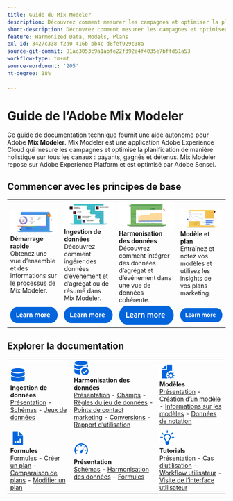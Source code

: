 ```yaml
---
title: Guide du Mix Modeler
description: Découvrez comment mesurer les campagnes et optimiser la planification de manière holistique sur tous les canaux avec Mix Modeler.
short-description: Découvrez comment mesurer les campagnes et optimiser la planification de manière holistique sur tous les canaux avec Mix Modeler.
feature: Harmonized Data, Models, Plans
exl-id: 3427c338-f2a0-416b-bb4c-d8fef929c38a
source-git-commit: 81ac3053c9a1abfe22f392e4f4035e7bffd51a53
workflow-type: tm+mt
source-wordcount: '205'
ht-degree: 18%

---
```


# Guide de l’Adobe Mix Modeler

Ce guide de documentation technique fournit une aide autonome pour Adobe **Mix Modeler**. Mix Modeler est une application Adobe Experience Cloud qui mesure les campagnes et optimise la planification de manière holistique sur tous les canaux : payants, gagnés et détenus. Mix Modeler repose sur Adobe Experience Platform et est optimisé par Adobe Sensei.

## Commencer avec les principes de base

<table style="table-layout:fixed">
  <tr style="border: 0;">
    <td>
    <a href="/help/get-started/about.md"><img src="assets/whatis-mm.png"></a>
    <div><strong>Démarrage rapide</strong><br/>Obtenez une vue d’ensemble et des informations sur le processus de Mix Modeler.</div>
    </td>
    <td>
    <a href="/help/ingest-data/overview.md"><img src="assets/data-ingestion-mm.png"></a>
    <div><strong>Ingestion de données</strong><br/>Découvrez comment ingérer des données d’événement et d’agrégat ou de résumé dans Mix Modeler.</div>
    </td>
    <td>
    <a href="/help/harmonize-data/overview.md"><img src="assets/plan-mm.png"/></a>
    <div><strong>Harmonisation des données</strong><br/>Découvrez comment intégrer des données d’agrégat et d’événement dans une vue de données cohérente. 
    </div>
    </td>
    <td>
    <a href="/help/models/overview.md"><img src="assets/models-mm.png"></a>
    <div><strong>Modèle et plan</strong><br/>Entraînez et notez vos modèles et utilisez les insights de vos plans marketing.</div>
    </td>
  </tr>
  <tr style="border: 0;">
    <td align="center"><a href="/help/get-started/about.md"><img src="assets/learn-more-button.svg"></a></td>
    <td align="center"><a href="/help/ingest-data/overview.md"><img src="assets/learn-more-button.svg"></a></td>
    <td align="center"><a href="/help/harmonize-data/overview.md"><img src="assets/learn-more-button.svg"></a></td>
    <td align="center"><a href="/help/models/overview.md"><img src="assets/learn-more-button.svg"></a></td>
    </tr>
</table>


## Explorer la documentation

<table style="table-layout:auto">
  <tr style="border: 0;">
    <td>
      <img src="assets/Data.svg" width="35px"><br/>
      <strong>Ingestion de données</strong><br/><a href="/help/ingest-data/overview.md">Présentation</a> - <a href="/help/ingest-data/schemas.md">Schémas</a> - <a href="/help/ingest-data/datasets.md">Jeux de données</a> 
    </td>
    <td>
      <img src="assets/DataCheck.svg" width="35px"><br/>
      <strong>Harmonisation des données</strong><br/><a href="/help/harmonize-data/overview.md">Présentation</a> - <a href="/help/harmonize-data/fields.md">Champs</a>  - <a href="/help/harmonize-data/dataset-rules.md">Règles du jeu de données</a> - <a href="/help/harmonize-data/marketing-touchpoints.md">Points de contact marketing</a> - <a href="/help/harmonize-data/conversions.md">Conversions</a> - <a href="/help/harmonize-data/usage-report.md">Rapport d’utilisation</a>  
    </td>
    <td>
      <img src="assets/FileGear.svg" width="35px"><br/>
      <strong>Modèles</strong><br/><a href="/help/models/overview.md">Présentation</a> - <a href="/help/models/create.md">Création d’un modèle</a> - <a href="/help/models/insights.md">Informations sur les modèles</a> - <a href="/help/models/scoring-data.md">Données de notation</a>
    </td>
  </tr>
  <tr style="border: 0;">
    <td>
      <img src="assets/FileChart.svg" width="35px"><br/>
      <strong>Formules</strong><br/><a href="/help/plans/overview.md">Formules</a> - <a href="/help/plans/create.md">Créer un plan</a> - <a href="/help/plans/compare.md">Comparaison de plans</a> - <a href="/help/plans/edit.md">Modifier un plan</a>
    </td>
    <td>
      <img src="assets/Dashboard.svg" width="35px"><br/>
      <strong>Présentation</strong><br/><a href="/help/dashboard/overview.md">Schémas</a> - <a href="/help/dashboard/harmonized-data.md">Harmonisation des données</a> - <a href="/help/dashboard/plans.md">Formules</a>
    </td>
        <td>
      <img src="assets/Learn.svg" width="35px"><br/>
      <strong>Tutorials</strong><br/><a href="https://experienceleague.adobe.com/docs/mix-modeler-learn/tutorials/overview.html?lang=en">Présentation</a> - <a href="https://experienceleague.adobe.com/docs/mix-modeler-learn/tutorials/intro/use-cases.html?lang=en">Cas d’utilisation</a> - <a href="https://experienceleague.adobe.com/docs/mix-modeler-learn/tutorials/intro/user-workflow.html?lang=en">Workflow utilisateur</a>  - <a href="https://experienceleague.adobe.com/docs/mix-modeler-learn/tutorials/intro/user-interface-tour.html?lang=en">Visite de l’interface utilisateur</a>
    </td>
  </tr>
</table>
